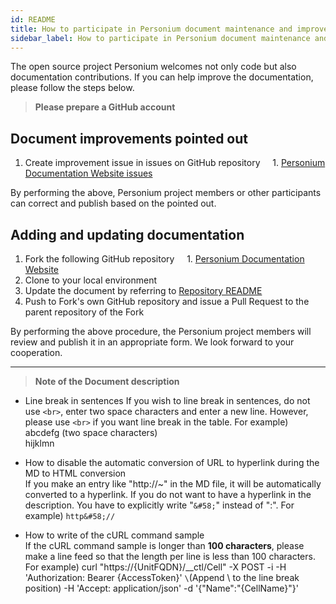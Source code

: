 ```yaml
---
id: README
title: How to participate in Personium document maintenance and improvement
sidebar_label: How to participate in Personium document maintenance and improvement
---
```


The open source project Personium welcomes not only code but also documentation contributions.
If you can help improve the documentation, please follow the steps below.

> __Please prepare a GitHub account__

## Document improvements pointed out

1. Create improvement issue in issues on GitHub repository
    1. [Personium Documentation Website issues](https://github.com/personium/website/issues)

By performing the above, Personium project members or other participants can correct and publish based on the pointed out.

## Adding and updating documentation

1. Fork the following GitHub repository
    1. [Personium Documentation Website](https://github.com/personium/website)
1. Clone to your local environment
1. Update the document by referring to [Repository README](https://github.com/personium/website)
1. Push to Fork's own GitHub repository and issue a Pull Request to the parent repository of the Fork

By performing the above procedure, the Personium project members will review and publish it in an appropriate form.
We look forward to your cooperation.


***

> __Note of the Document description__

 * Line break in sentences 
    If you wish to line break in sentences, do not use `<br>`, enter two space characters and enter a new line.
    However, please use `<br>` if you want line break in the table.
   For example)  
       abcdefg  (two space characters)  
       hijklmn

 * How to disable the automatic conversion of URL to hyperlink during the MD to HTML conversion  
    If you make an entry like "http&#58;//~" in the MD file, it will be automatically converted to a hyperlink. If you do not want to have a hyperlink in the description. You have to explicitly write "`&#58;`" instead of ":".
    For example)
       `http&#58;//`

 * How to write of the cURL command sample  
    If the cURL command sample is longer than **100 characters**, please make a line feed so that the length per line is less than 100 characters.
    For example) 
    curl "https&#58;//{UnitFQDN}/__ctl/Cell" -X POST -i -H 'Authorization: Bearer {AccessToken}' `\`(Append \ to the line break position)
    -H 'Accept: application/json' -d '{"Name":"{CellName}"}'
